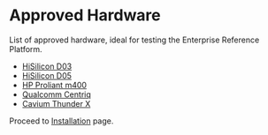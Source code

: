 # Approved Hardware

List of approved hardware, ideal for testing the Enterprise Reference Platform.

- [HiSilicon D03](http://open-estuary.org/d03/)
- [HiSilicon D05](http://open-estuary.org/d05/)
- [HP Proliant m400](https://www.cdw.com/shop/products/HPE-ProLiant-m400-X-Gene-2.4-GHz-64-GB-0-GB/3516636.aspx)
- [Qualcomm Centriq](https://developer.qualcomm.com/)
- [Cavium Thunder X](https://www.cavium.com/ThunderX_ARM_Processors.html)

Proceed to [Installation](../Installation/README.md) page.

